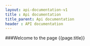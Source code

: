 ```yaml
---
layout: api-documentation-v1
title : Api documentation
title_parent: Api documentation
header : API documentation
---
```



###Welcome to the page {{page.title}}

